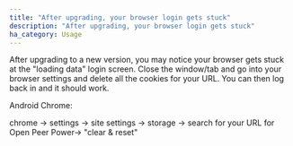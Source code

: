 ```yaml
---
title: "After upgrading, your browser login gets stuck"
description: "After upgrading, your browser login gets stuck"
ha_category: Usage
---
```


After upgrading to a new version, you may notice your browser gets stuck at the "loading data" login screen. Close the window/tab and go into your browser settings and delete all the cookies for your URL. You can then log back in and it should work.

Android Chrome:

chrome -> settings -> site settings -> storage -> search for your URL for Open Peer Power-> "clear & reset"
